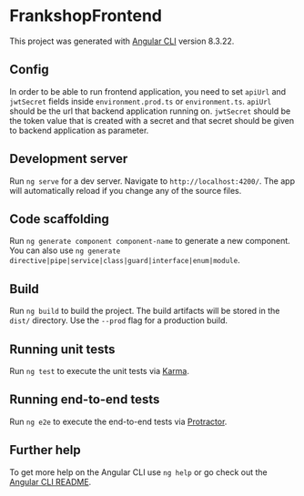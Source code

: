 # FrankshopFrontend

This project was generated with [Angular CLI](https://github.com/angular/angular-cli) version 8.3.22.

## Config

In order to be able to run frontend application, you need to set `apiUrl` and `jwtSecret` fields inside `environment.prod.ts` or `environment.ts`. `apiUrl` should be the url that backend application running on. `jwtSecret` should be the token value that is created with a secret and that secret should be given to backend application as parameter.
## Development server

Run `ng serve` for a dev server. Navigate to `http://localhost:4200/`. The app will automatically reload if you change any of the source files.

## Code scaffolding

Run `ng generate component component-name` to generate a new component. You can also use `ng generate directive|pipe|service|class|guard|interface|enum|module`.

## Build

Run `ng build` to build the project. The build artifacts will be stored in the `dist/` directory. Use the `--prod` flag for a production build.

## Running unit tests

Run `ng test` to execute the unit tests via [Karma](https://karma-runner.github.io).

## Running end-to-end tests

Run `ng e2e` to execute the end-to-end tests via [Protractor](http://www.protractortest.org/).

## Further help

To get more help on the Angular CLI use `ng help` or go check out the [Angular CLI README](https://github.com/angular/angular-cli/blob/master/README.md).


